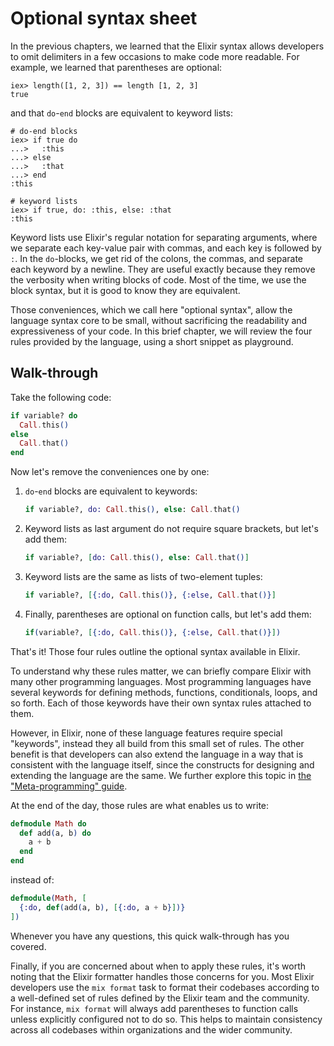 # Optional syntax sheet

In the previous chapters, we learned that the Elixir syntax allows developers to omit delimiters in a few occasions to make code more readable. For example, we learned that parentheses are optional:

```live-elixir
iex> length([1, 2, 3]) == length [1, 2, 3]
true
```

and that `do`-`end` blocks are equivalent to keyword lists:

```live-elixir
# do-end blocks
iex> if true do
...>   :this
...> else
...>   :that
...> end
:this

# keyword lists
iex> if true, do: :this, else: :that
:this
```

Keyword lists use Elixir's regular notation for separating arguments, where we separate each key-value pair with commas, and each key is followed by `:`. In the `do`-blocks, we get rid of the colons, the commas, and separate each keyword by a newline. They are useful exactly because they remove the verbosity when writing blocks of code. Most of the time, we use the block syntax, but it is good to know they are equivalent.

Those conveniences, which we call here "optional syntax", allow the language syntax core to be small, without sacrificing the readability and expressiveness of your code. In this brief chapter, we will review the four rules provided by the language, using a short snippet as playground.

## Walk-through

Take the following code:

```elixir
if variable? do
  Call.this()
else
  Call.that()
end
```

Now let's remove the conveniences one by one:

1. `do`-`end` blocks are equivalent to keywords:

   ```elixir
   if variable?, do: Call.this(), else: Call.that()
   ```

2. Keyword lists as last argument do not require square brackets, but let's add them:

   ```elixir
   if variable?, [do: Call.this(), else: Call.that()]
   ```

3. Keyword lists are the same as lists of two-element tuples:

   ```elixir
   if variable?, [{:do, Call.this()}, {:else, Call.that()}]
   ```

4. Finally, parentheses are optional on function calls, but let's add them:

   ```elixir
   if(variable?, [{:do, Call.this()}, {:else, Call.that()}])
   ```

That's it! Those four rules outline the optional syntax available in Elixir.

To understand why these rules matter, we can briefly compare Elixir with many other programming languages. Most programming languages have several keywords for defining methods, functions, conditionals, loops, and so forth. Each of those keywords have their own syntax rules attached to them.

However, in Elixir, none of these language features require special "keywords", instead they all build from this small set of rules. The other benefit is that developers can also extend the language in a way that is consistent with the language itself, since the constructs for designing and extending the language are the same. We further explore this topic in [the "Meta-programming" guide](../meta-programming/quote-and-unquote.md).

At the end of the day, those rules are what enables us to write:

```elixir
defmodule Math do
  def add(a, b) do
    a + b
  end
end
```

instead of:

```elixir
defmodule(Math, [
  {:do, def(add(a, b), [{:do, a + b}])}
])
```

Whenever you have any questions, this quick walk-through has you covered.

Finally, if you are concerned about when to apply these rules, it's worth noting that the Elixir formatter handles those concerns for you. Most Elixir developers use the `mix format` task to format their codebases according to a well-defined set of rules defined by the Elixir team and the community. For instance, `mix format` will always add parentheses to function calls unless explicitly configured not to do so. This helps to maintain consistency across all codebases within organizations and the wider community.
